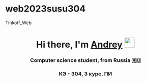 # web2023susu304
Tinkoff_Web
<h1 align = "center"> Hi there, I'm <a href="https://vk.com/a.minnihanov" target="_blank">Andrey</a>
<img src="https://github.com/blackcater/blackcater/raw/main/images/Hi.gif" height="32"/></h1>
<h3 align="center">Computer science student, from Russia 🇷🇺</h3>
<h3 align="center"> КЭ - 304, 3 курс, ПИ</h3>


